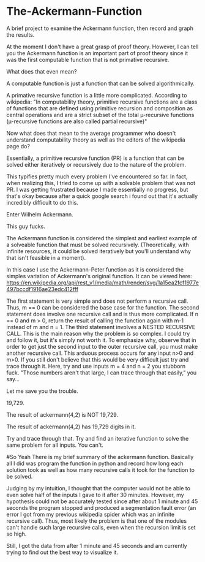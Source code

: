 # The-Ackermann-Function

A brief project to examine the Ackermann function, then record and graph the results.

At the moment I don't have a great grasp of proof theory.
However, I can tell you the Ackermann function is an important part of proof theory since it was the first computable function that is not primative recursive.

What does that even mean?

A computable function is just a function that can be solved algorithmically.

A primative recursive function is a little more complicated. 
According to wikipedia: "In computability theory, primitive recursive functions are a class of functions that are defined using primitive recursion and composition as central operations and are a strict subset of the total µ-recursive functions (µ-recursive functions are also called partial recursive)"

Now what does that mean to the average programmer who doesn't understand computability theory as well as the editors of the wikipedia page do?

Essentially, a primitive recursive function (PR) is a function that can be solved either iteratively or recursively due to the nature of the problem.

This typifies pretty much every problem I've encountered so far. In fact, when realizing this, I tried to come up with a solvable problem that was not PR. I was getting frustrated because I made essentially no progress, but that's okay because after a quick google search i found out that it's actually incredibly difficult to do this.

Enter Wilhelm Ackermann.

This guy fucks.

The Ackermann function is considered the simplest and earliest example of a solveable function that must be solved recursively. (Theoretically, with infinite resources, it could be solved iteratively but you'll understand why that isn't feasible in a moment).

In this case I use the Ackermann-Peter function as it is considered the simples variation of Ackermann's original function.
It can be viewed here: https://en.wikipedia.org/api/rest_v1/media/math/render/svg/1a15ea2fcf1977e497bccdf1916ae23edc412fff

The first statement is very simple and does not perform a recursive call. Thus, m == 0 can be considered the base case for the function.
The second statement does involve one recursive call and is thus more complicated. If n == 0 and m > 0, return the result of calling the function again with m-1 instead of m and n = 1.
The third statement involves a NESTED RECURSIVE CALL. This is the main reason why the problem is so complex. I could try and follow it, but it's simply not worth it. To emphasize why, observe that in order to get just the second input to the outer recursive call, you must make another recursive call. This arduous process occurs for any input n>0 and m>0. If you still don't believe that this would be very difficult just try and trace through it. Here, try and use inputs m = 4 and n = 2 you stubborn fuck. "Those numbers aren't that large, I can trace through that easily," you say...

Let me save you the trouble.

19,729.

The result of ackermann(4,2) is NOT 19,729.

The result of ackermann(4,2) has 19,729 digits in it.

Try and trace through that. Try and find an iterative function to solve the same problem for all inputs. You can't.


#So Yeah
There is my brief summary of the ackermann function. Basically all I did was program the function in python and record how long each solution took as well as how many recursive calls it took for the function to be solved.

Judging by my intuition, I thought that the computer would not be able to even solve half of the inputs I gave to it after 30 minutes. However, my hypothesis could not be accurately tested since after about 1 minute and 45 seconds the program stopped and produced a segmentation fault error (an error I got from my previous wikipedia spider which was an infinite recursive call). Thus, most likely the problem is that one of the modules can't handle such large recursive calls, even when the recursion limit is set so high.

Still, I got the data from after 1 minute and 45 seconds and am currently trying to find out the best way to visualize it.
